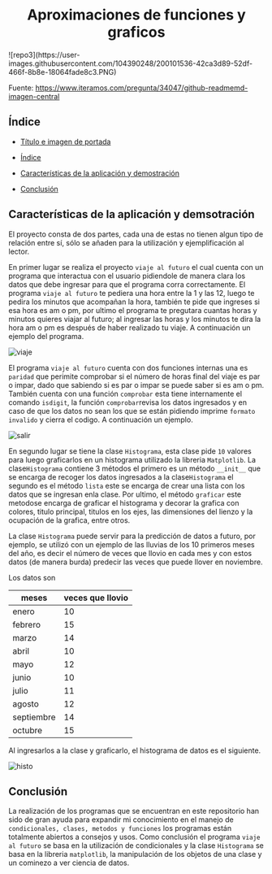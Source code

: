 <h1 align="center"> Aproximaciones de funciones y graficos  </h1>
![repo3](https://user-images.githubusercontent.com/104390248/200101536-42ca3d89-52df-466f-8b8e-18064fade8c3.PNG)


Fuente: https://www.iteramos.com/pregunta/34047/github-readmemd-imagen-central

## Índice

* [Título e imagen de portada](#Título-e-imagen-de-portada)

* [Índice](#índice)

* [Características de la aplicación y demostración](#Características-de-la-aplicación-y-demostración)

* [Conclusión](#conclusión)

## Características de la aplicación y demsotración

El proyecto consta de dos partes, cada una de estas no tienen algun tipo de relación entre sí, sólo se añaden para la utilización y ejemplificación al lector.

En primer lugar se realiza el proyecto `viaje al futuro` el cual cuenta con un programa que interactua con el usuario pidiendole de manera clara los datos que debe ingresar para que el programa corra correctamente. El programa `viaje al futuro` te pediera una hora entre la 1 y las 12, luego te pedira los minutos que acompañan la hora, también te pide que ingreses si esa hora es am o pm, por ultimo el programa te pregutara cuantas horas y minutos quieres viajar al futuro; al ingresar las horas y los minutos te dira la hora am o pm es después de haber realizado tu viaje. A continuación un ejemplo del programa.


![viaje](https://user-images.githubusercontent.com/104390248/193508547-714c82f6-8c02-4718-b372-a6a76cc958b2.PNG)


El programa `viaje al futuro` cuenta con dos funciones internas una es `paridad` que perimite comprobar si el número de horas final del viaje es par o impar, dado que sabiendo si es par o impar se puede saber si es am o pm. También cuenta con una función `comprobar` esta tiene internamente el comando `isdigit`, la función `comprobar`revisa los datos ingresados y en caso de que los datos no sean los que se están pidiendo imprime `formato invalido` y cierra el codigo. A continuación un ejemplo.

![salir](https://user-images.githubusercontent.com/104390248/193509201-f5cbc3d0-2398-4683-98a7-8750e82ae425.PNG)

En segundo lugar se tiene la clase `Histograma`, esta clase pide `10` valores para luego graficarlos en un histograma utilizado la libreria `Matplotlib`.
La clase`Histograma` contiene 3 métodos el primero es un método `__init__` que se encarga de recoger los datos ingresados a la clase`Histograma`
el segundo es el método `lista` este se encarga de crear una lista con los datos que se ingresan enla clase. Por ultimo, el método `graficar` este metodose encarga de graficar el histograma y decorar la grafica con colores, titulo principal, titulos en los ejes, las dimensiones del lienzo y la ocupación de la grafica, entre otros.

La clase `Histograma` puede servir para la predicción de datos a futuro, por ejemplo, se utilizó con un ejemplo de las lluvias de los 10 primeros meses del año, es decir el número de veces que llovio en cada mes y con estos datos (de manera burda) predecir las veces que puede llover en noviembre. 

Los datos son

|meses                    | veces que llovio      |
|-------------------------|-----------------------|
| enero                   |  10                   |
| febrero                 |  15                   |
| marzo                   |  14                   |
| abril                   |  10                   |
| mayo                    |  12                   |
| junio                   |  10                   |
| julio                   |  11                   |
| agosto                  |  12                   |
| septiembre              |  14                   |
| octubre                 |  15                   |

Al ingresarlos a la clase y graficarlo, el histograma de datos es el siguiente.

![histo](https://user-images.githubusercontent.com/104390248/193511431-4c953139-d9f0-4c53-bac7-59287aa42cc6.png)

## Conclusión 

La realización de los programas que se encuentran en este repositorio han sido de gran ayuda para expandir mi conocimiento en el manejo de `condicionales, clases, metodos y funciones` los programas están totalmente abiertos a consejos y usos. Como conclusión el programa `viaje al futuro` se basa en la utilización de condicionales y la clase `Histograma` se basa en la libreria `matplotlib`, la manipulación de los objetos de una clase y un cominezo a ver ciencia de datos.
